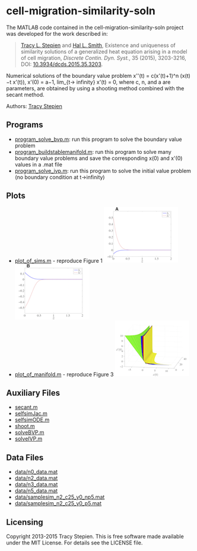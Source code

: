 # cell-migration-similarity-soln

The MATLAB code contained in the cell-migration-similarity-soln project was developed for the work described in:
>[Tracy L. Stepien](http://math.arizona.edu/~stepien/) and [Hal L. Smith](http://math.asu.edu/~halsmith/), Existence and uniqueness of similarity solutions of a generalized heat equation arising in a model of cell migration, *Discrete Contin. Dyn. Syst.*, 35 (2015), 3203-3216, DOI: [10.3934/dcds.2015.35.3203](http://dx.doi.org/10.3934/dcds.2015.35.3203).

Numerical solutions of the boundary value problem
x''(t) = c(x'(t)+1)^n (x(t)−t x'(t)),
x'(0) = a−1,
lim_{t-> infinity} x'(t) = 0,
where c, n, and a are parameters, are obtained by using a shooting method combined with the secant method.

Authors: [Tracy Stepien](http://github.com/tstepien/)

## Programs

+ [program_solve_bvp.m](program_solve_bvp.m): run this program to solve the boundary value problem
+ [program_buildstablemanifold.m](program_buildstablemanifold.m): run this program to solve many boundary value problems and save the corresponding x(0) and x'(0) values in a .mat file
+ [program_solve_ivp.m](program_solve_ivp.m): run this program to solve the initial value problem (no boundary condition at t->infinity)

## Plots

+ [plot_of_sims.m](plot_of_sims.m) - reproduce Figure 1
![Figure 1A](fig/fig1a.png)
![Figure 1B](fig/fig1b.png)
+ [plot_of_manifold.m](plot_of_manifold.m) - reproduce Figure 3
![Figure 3](fig/fig3.png)

## Auxiliary Files

+ [secant.m](secant.m)
+ [selfsimJac.m](selfsimJac.m)
+ [selfsimODE.m](selfsimODE.m)
+ [shoot.m](shoot.m)
+ [solveBVP.m](solveBVP.m)
+ [solveIVP.m](solveIVP.m)

## Data Files

+ [data/n0_data.mat](data/n0_data.mat)
+ [data/n2_data.mat](data/n2_data.mat)
+ [data/n3_data.mat](data/n3_data.mat)
+ [data/n5_data.mat](data/n5_data.mat)
+ [data/samplesim_n2_c25_y0_np5.mat](data/samplesim_n2_c25_y0_np5.mat)
+ [data/samplesim_n2_c25_y0_p5.mat](data/samplesim_n2_c25_y0_p5.mat)

## Licensing

Copyright 2013-2015 Tracy Stepien.  This is free software made available under the MIT License. For details see the LICENSE file.
